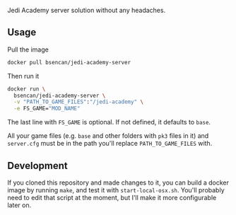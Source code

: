 Jedi Academy server solution without any headaches.

Usage
---

Pull the image
```sh
docker pull bsencan/jedi-academy-server
```

Then run it
```sh
docker run \
  bsencan/jedi-academy-server \
  -v "PATH_TO_GAME_FILES":"/jedi-academy" \
  -e FS_GAME="MOD_NAME"
```

The last line with `FS_GAME` is optional. If not defined, it defaults to `base`.

All your game files (e.g. `base` and other folders with `pk3` files in it) and `server.cfg` must be in the path you'll replace `PATH_TO_GAME_FILES` with.

Development
---
If you cloned this repository and made changes to it, you can build a docker image by running `make`, and test it with `start-local-osx.sh`. You'll probably need to edit that script at the moment, but I'll make it more configurable later on.
